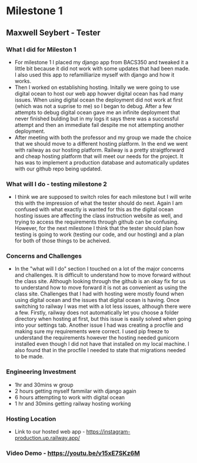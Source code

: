# Milestone 1
## Maxwell Seybert - Tester
### What I did for Mileston 1
- For milestone 1 I placed my django app from BACS350 and tweaked it a little bit because it did not work with some updates that had been made. I also used this app to refamilliarize myself with django and how it works.
- Then I worked on establishing hosting. Initally we were going to use digital ocean to host our web app howver digital ocean has had many issues. When using digital ocean the deployment did not work at first (which was not a suprise to me) so I began to debug. After a few attempts to debug digital ocean gave me an infinite deployment that never finished bulding but in my logs it says there was a successful attempt and then an immediate fail despite me not attempting another deployment. 
- After meeting with both the professor and my group we made the choice that we should move to a different hosting platform. In the end we went with railway as our hosting platform. Railway is a pretty straigtforward and cheap hosting platform that will meet our needs for the project. It has was to implement a production database and automatically updates with our github repo being updated. 
### What will I do - testing milestone 2
- I think we are supposed to switch roles for each milestone but I will write this with the impression of what the tester should do next. Again I am confused with what exactly is wanted for this as the digital ocean hosting issues are affecting the class instruction website as well, and trying to access the requirements through github can be confusing. However, for the next milestone I think that the tester should plan how testing is going to work (testing our code, and our hosting) and a plan for both of those things to be acheived. 
### Concerns and Challenges
- In the "what will I do" section I touched on a lot of the major concerns and challenges. It is difficult to understand how to move forward without the class site. Although looking through the github is an okay fix for us to understand how to move forward it is not as convenient as using the class site. Challenges that I had with hosting were mostly found when using digital ocean and the issues that digital ocean is having. Once switching to railway I was met with a lot less issues, although there were a few. Firstly, railway does not automatically let you choose a folder directory when hosting at first, but this issue is easily solved when going into your settings tab. Another issue I had was creating a procfile and making sure my requirements were correct. I used pip freeze to understand the requirements however the hosting needed gunicorn installed even though I did not have that installed on my local machine. I also found that in the procfile I needed to state that migrations needed to be made. 
### Engineering Investment
- 1hr and 30mins w group
- 2 hours getting myself fammilar with django again
- 6 hours attempting to work with digital ocean
- 1 hr and 30mins getting railway hosting working
### Hosting Location
 - Link to our hosted web app - https://instagram-production.up.railway.app/
### Video Demo - https://youtu.be/v15xE7SKz6M 